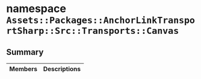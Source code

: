 # namespace `Assets::Packages::AnchorLinkTransportSharp::Src::Transports::Canvas` 

## Summary

 Members                                | Descriptions                                
----------------------------------------|---------------------------------------------

